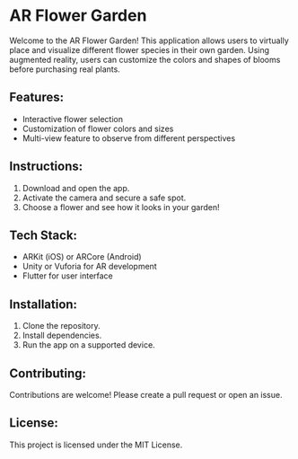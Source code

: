 # AR Flower Garden

Welcome to the AR Flower Garden! This application allows users to virtually place and visualize different flower species in their own garden. Using augmented reality, users can customize the colors and shapes of blooms before purchasing real plants.

## Features:
- Interactive flower selection
- Customization of flower colors and sizes
- Multi-view feature to observe from different perspectives

## Instructions:
1. Download and open the app.
2. Activate the camera and secure a safe spot.
3. Choose a flower and see how it looks in your garden!

## Tech Stack:
- ARKit (iOS) or ARCore (Android)
- Unity or Vuforia for AR development
- Flutter for user interface

## Installation:
1. Clone the repository.
2. Install dependencies.
3. Run the app on a supported device.

## Contributing:
Contributions are welcome! Please create a pull request or open an issue.

## License:
This project is licensed under the MIT License.